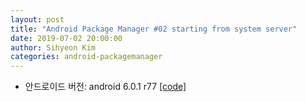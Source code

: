 ```yaml
---
layout: post
title: "Android Package Manager #02 starting from system server"
date: 2019-07-02 20:00:00
author: Sihyeon Kim
categories: android-packagemanager
---
```


- 안드로이드 버전: android 6.0.1 r77 [[code]](https://android.googlesource.com/platform/frameworks/base/+/refs/tags/android-6.0.1_r77)  


